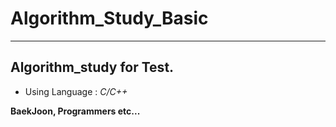 # Algorithm_Study_Basic


------------------------------------------------------------------------------------------------------------------------------------------
Algorithm_study for Test.
------------------------------------------------------------------------------------------------------------------------------------------

- Using Language : *C/C++*

**BaekJoon, Programmers etc...**
